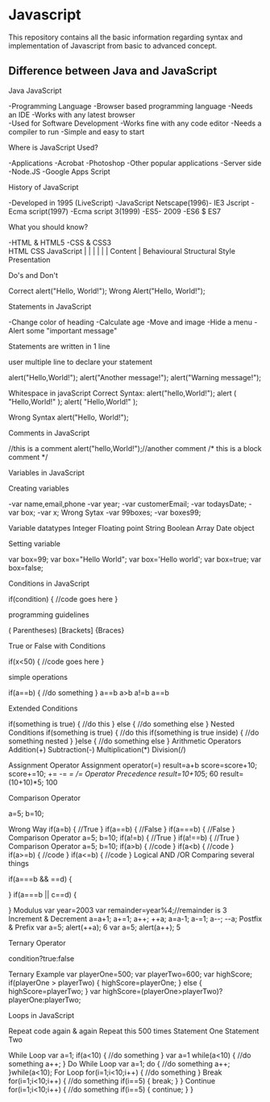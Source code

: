# Javascript

This repository contains all the basic information regarding syntax and implementation of Javascript from basic to advanced concept.

Difference between Java and JavaScript
--------------------------------------------------------------------------------------
Java                                                JavaScript

-Programming Language                           -Browser based programming language
-Needs an IDE                                   -Works with any latest browser               
-Used for Software Development                  -Works fine with any code editor
-Needs a compiler to run                        -Simple and easy to start

Where is JavaScript Used?

-Applications
    -Acrobat
    -Photoshop
    -Other popular applications
-Server side
    -Node.JS
    -Google Apps Script

History of JavaScript

-Developed in 1995 (LiveScript)
-JavaScript Netscape(1996)- IE3 Jscript
-Ecma script(1997)
-Ecma script 3(1999)
-ES5- 2009
-ES6 $ ES7

What you should know?

-HTML & HTML5
-CSS & CSS3           
                        HTML         CSS           JavaScript
                          |           |               |
                          |           |               |
                      Content         |           Behavioural
                    Structural     Style
                                Presentation


Do's and Don't

Correct alert("Hello, World!");
Wrong   Alert("Hello, World!");

Statements in JavaScript

-Change color of heading
-Calculate age
-Move and image
-Hide a menu
-Alert some "important message"
 
 Statements are written in 1 line

 user multiple line to declare your statement

 alert("Hello,World!");
 alert("Another message!");
 alert("Warning message!");

Whitespace in javaScript
 Correct Syntax:
    alert("hello,World!");
    alert ( "Hello,World!" );
    alert(
        "Hello,World!"
    );

Wrong Syntax
    alert("Hello, World!");

Comments in JavaScript

//this is a comment
alert("hello,World!");//another comment
/*
this is a block comment
*/

Variables in JavaScript

Creating variables

-var name,email,phone
-var year;
-var customerEmail;
-var todaysDate;
-var box;
-var x;
 Wrong Sytax           -var 99boxes;
-var boxes99;

Variable datatypes
Integer
Floating point
String
Boolean
Array
Date
object

Setting variable

var box=99;
var box="Hello World";
var box='Hello world';
var box=true;
var box=false;

Conditions in JavaScript

if(condition)
{
    //code goes here
}

programming guidelines

( Parentheses)
[Brackets]
{Braces}

True or False with Conditions

if(x<50)
{
    //code goes here
}

simple operations

if(a==b)
{
    //do something
}
a==b
a>b
a!=b
a==b

Extended Conditions

if(something is true)
{
    //do this
}
else
{
    //do something else
}
Nested Conditions
if(something is true)
{
    //do this
    if(something is true inside)
    {
        //do something nested
    }
}else
{
    //do something else
}
Arithmetic  Operators
Addition(+)
Subtraction(-)
Multiplication(*)
Division(/)

Assignment Operator
Assignment operator(=)
        result=a+b
score=score+10;
score+=10;
+=
-=
*=
/=
Operator Precedence
result=10+10*5; 60
result=(10+10)*5; 100

Comparison Operator

a=5;
b=10;

Wrong Way
if(a=b)
{
    //True 
}
if(a==b)
{
    //False
}
if(a===b)
{
    //False
}
Comparison Operator
a=5;
b=10;
if(a!=b)
{
    //True
}
if(a!==b)
{
    //True
}
Comparison Operator
a=5;
b=10;
if(a>b)
{
    //code 
}
if(a<b)
{
    //code
}
if(a>=b)
{
    //code
}
if(a<=b)
{
    //code
}
Logical AND /OR
Comparing several things

if(a===b && ==d)
{

}
if(a===b || c==d)
{

}
Modulus
var year=2003
var remainder=year%4;//remainder is 3
 Increment & Decrement
 a=a+1;
 a+=1;
 a++;
 ++a;
 a=a-1;
 a-=1;
 a--;
 --a;
 Postfix & Prefix
 var a=5;
 alert(++a);  6
 var a=5;
 alert(a++);  5

 Ternary Operator

 condition?true:false

 Ternary Example
 var playerOne=500;
 var playerTwo=600;
 var highScore;
 if(playerOne > playerTwo)
 {
    highScore=playerOne;
 }
 else
 {
    highScore=playerTwo;
 }
 var highScore=(playerOne>playerTwo)?playerOne:playerTwo;

 Loops in JavaScript

 Repeat code again & again
 Repeat this 500 times
 Statement One
 Statement Two

 While Loop
 var a=1;
 if(a<10)
 {
    //do something
 }
 var a=1
 while(a<10)
 {
    //do something
    a++;
 }
 Do While Loop
 var a=1;
 do
 {
    //do something
    a++;
 }while(a<10);
 For Loop
 for(i=1;i<10;i++)
 {
    //do something
 }
 Break
 for(i=1;i<10;i++)
 {
    //do something
    if(i==5)
    {
        break;
    }
 }
 Continue
 for(i=1;i<10;i++)
 {
    //do something
    if(i==5)
    {
        continue;
    }
 }
